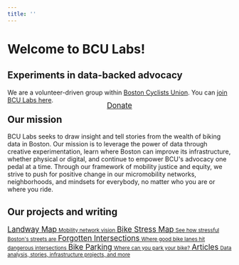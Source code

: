 ```yaml
---
title: ''
---
```

# Welcome to BCU Labs!
## Experiments in data-backed advocacy

We are a volunteer-driven group within [Boston Cyclists Union](https://BostonCyclistsUnion.org).  You can [join BCU Labs here](https://docs.google.com/forms/d/e/1FAIpQLSefzxEQ-CAbJd_rrt90DHvdglYvP9RLqdDUVsFq28onw9xXJQ/viewform).

<div style="margin: -1.25rem auto; text-align: center;"><a href="https://secure.everyaction.com/mfRgF-hjuEueYqUtvn9Jeg2" target="_blank" class="button"><big>Donate</big></a></div>


## Our mission

BCU Labs seeks to draw insight and tell stories from the wealth of biking data in Boston.  Our mission is to leverage the power of data through creative experimentation, learn where Boston can improve its infrastructure, whether physical or digital, and continue to empower BCU's advocacy one pedal at a time.  Through our framework of mobility justice and equity, we strive to push for positive change in our micromobility networks, neighborhoods, and mindsets for everybody, no matter who you are or where you ride.


## Our projects and writing

<div class="featured-links">
	<a href="https://landway.BostonCyclistsUnion.org" target="_blank" class="button">
		<big>Landway Map</big>
		<small>Mobility network vision</small>
	</a>
	<a href="map" class="button">
		<big>Bike Stress Map</big>
		<small>See how stressful Boston's streets are</small>
	</a>
	<a href="intersections" class="button">
		<big>Forgotten Intersections</big>
		<small>Where good bike lanes hit dangerous intersections</small>
	</a>
	<a href="bikeparking" class="button">
		<big>Bike Parking</big>
		<small>Where can you park your bike?</small>
	</a>
	<a href="https://BostonCyclistsUnion.org/author/bcu-labs" target="_blank" class="button">
		<big>Articles</big>
		<small>Data analysis, stories, infrastructure projects, and more</small>
	</a>
</div>

</section>
